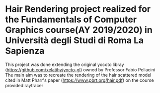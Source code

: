 # Hair Rendering project realized for the Fundamentals of Computer Graphics course(AY 2019/2020) in Università degli Studi di Roma La Sapienza
This project was done extending the original yocoto libray (https://github.com/xelatihy/yocto-gl) owned by Professor Fabio Pellacini
 The main aim was to recreate the rendering of the hair scattered model cited in Matt Pharr's paper (https://www.pbrt.org/hair.pdf) on the
 course provided raytracer
